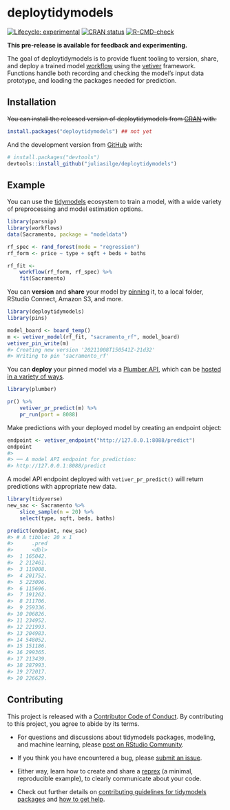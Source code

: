 
<!-- README.md is generated from README.Rmd. Please edit that file -->

# deploytidymodels

<!-- badges: start -->

[![Lifecycle:
experimental](https://img.shields.io/badge/lifecycle-experimental-orange.svg)](https://lifecycle.r-lib.org/articles/stages.html#experimental)
[![CRAN
status](https://www.r-pkg.org/badges/version/tidymodelsdeploy)](https://CRAN.R-project.org/package=tidymodelsdeploy)
[![R-CMD-check](https://github.com/juliasilge/deploytidymodels/workflows/R-CMD-check/badge.svg)](https://github.com/juliasilge/deploytidymodels/actions)
<!-- badges: end -->

**This pre-release is available for feedback and experimenting.**

The goal of deploytidymodels is to provide fluent tooling to version,
share, and deploy a trained model
[workflow](https://workflows.tidymodels.org/) using the
[vetiver](https://github.com/tidymodels/vetiver) framework. Functions
handle both recording and checking the model’s input data prototype, and
loading the packages needed for prediction.

## Installation

~~You can install the released version of deploytidymodels from
[CRAN](https://CRAN.R-project.org) with:~~

``` r
install.packages("deploytidymodels") ## not yet
```

And the development version from [GitHub](https://github.com/) with:

``` r
# install.packages("devtools")
devtools::install_github("juliasilge/deploytidymodels")
```

## Example

You can use the [tidymodels](https://www.tidymodels.org/) ecosystem to
train a model, with a wide variety of preprocessing and model estimation
options.

``` r
library(parsnip)
library(workflows)
data(Sacramento, package = "modeldata")

rf_spec <- rand_forest(mode = "regression")
rf_form <- price ~ type + sqft + beds + baths

rf_fit <- 
    workflow(rf_form, rf_spec) %>%
    fit(Sacramento)
```

You can **version** and **share** your model by
[pinning](https://pins.rstudio.com/dev/) it, to a local folder, RStudio
Connect, Amazon S3, and more.

``` r
library(deploytidymodels)
library(pins)

model_board <- board_temp()
m <- vetiver_model(rf_fit, "sacramento_rf", model_board)
vetiver_pin_write(m)
#> Creating new version '20211008T150541Z-21d32'
#> Writing to pin 'sacramento_rf'
```

You can **deploy** your pinned model via a [Plumber
API](https://www.rplumber.io/), which can be [hosted in a variety of
ways](https://www.rplumber.io/articles/hosting.html).

``` r
library(plumber)

pr() %>%
    vetiver_pr_predict(m) %>%
    pr_run(port = 8088)
```

Make predictions with your deployed model by creating an endpoint
object:

``` r
endpoint <- vetiver_endpoint("http://127.0.0.1:8088/predict")
endpoint
#> 
#> ── A model API endpoint for prediction: 
#> http://127.0.0.1:8088/predict
```

A model API endpoint deployed with `vetiver_pr_predict()` will return
predictions with appropriate new data.

``` r
library(tidyverse)
new_sac <- Sacramento %>% 
    slice_sample(n = 20) %>% 
    select(type, sqft, beds, baths)

predict(endpoint, new_sac)
#> # A tibble: 20 x 1
#>      .pred
#>      <dbl>
#>  1 165042.
#>  2 212461.
#>  3 119008.
#>  4 201752.
#>  5 223096.
#>  6 115696.
#>  7 191262.
#>  8 211706.
#>  9 259336.
#> 10 206826.
#> 11 234952.
#> 12 221993.
#> 13 204983.
#> 14 548052.
#> 15 151186.
#> 16 299365.
#> 17 213439.
#> 18 287993.
#> 19 272017.
#> 20 226629.
```

## Contributing

This project is released with a [Contributor Code of
Conduct](https://contributor-covenant.org/version/2/0/CODE_OF_CONDUCT.html).
By contributing to this project, you agree to abide by its terms.

-   For questions and discussions about tidymodels packages, modeling,
    and machine learning, please [post on RStudio
    Community](https://community.rstudio.com/new-topic?category_id=15&tags=tidymodels,question).

-   If you think you have encountered a bug, please [submit an
    issue](https://github.com/juliasilge/deploytidymodels/issues).

-   Either way, learn how to create and share a
    [reprex](https://reprex.tidyverse.org/articles/articles/learn-reprex.html)
    (a minimal, reproducible example), to clearly communicate about your
    code.

-   Check out further details on [contributing guidelines for tidymodels
    packages](https://www.tidymodels.org/contribute/) and [how to get
    help](https://www.tidymodels.org/help/).

